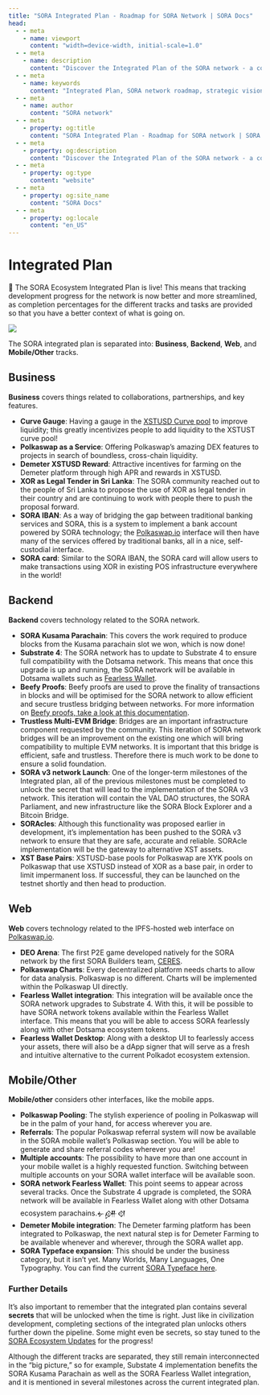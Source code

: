 ```yaml
---
title: "SORA Integrated Plan - Roadmap for SORA Network | SORA Docs"
head:
  - - meta
    - name: viewport
      content: "width=device-width, initial-scale=1.0"
  - - meta
    - name: description
      content: "Discover the Integrated Plan of the SORA network - a comprehensive roadmap outlining the strategic vision, goals, and milestones for the development and growth of the SORA ecosystem. Learn about upcoming features, advancements, and initiatives driving SORA's mission towards a decentralized and sustainable financial system."
  - - meta
    - name: keywords
      content: "Integrated Plan, SORA network roadmap, strategic vision, milestones, SORA ecosystem, decentralized financial system, sustainable financial system"
  - - meta
    - name: author
      content: "SORA network"
  - - meta
    - property: og:title
      content: "SORA Integrated Plan - Roadmap for SORA network | SORA Docs"
  - - meta
    - property: og:description
      content: "Discover the Integrated Plan of the SORA network - a comprehensive roadmap outlining the strategic vision, goals, and milestones for the development and growth of the SORA ecosystem. Learn about upcoming features, advancements, and initiatives driving SORA's mission towards a decentralized and sustainable financial system."
  - - meta
    - property: og:type
      content: "website"
  - - meta
    - property: og:site_name
      content: "SORA Docs"
  - - meta
    - property: og:locale
      content: "en_US"
---
```


# Integrated Plan

🎉 The SORA Ecosystem Integrated Plan is live! This means that tracking development progress for the network is now better and more streamlined, as completion percentages for the different tracks and tasks are provided so that you have a better context of what is going on.

![](https://sora.org/plan)

The SORA integrated plan is separated into: **Business**, **Backend**, **Web**, and **Mobile/Other** tracks.

## Business

**Business** covers things related to collaborations, partnerships, and key features.

- **Curve Gauge**: Having a gauge in the [XSTUSD Curve pool](https://curve.fi/factory/68) to improve liquidity; this greatly incentivizes people to add liquidity to the XSTUST curve pool!
- **Polkaswap as a Service**: Offering Polkaswap’s amazing DEX features to projects in search of boundless, cross-chain liquidity.
- **Demeter XSTUSD Reward**: Attractive incentives for farming on the Demeter platform through high APR and rewards in XSTUSD.
- **XOR as Legal Tender in Sri Lanka**: The SORA community reached out to the people of Sri Lanka to propose the use of XOR as legal tender in their country and are continuing to work with people there to push the proposal forward.
- **SORA IBAN**: As a way of bridging the gap between traditional banking services and SORA, this is a system to implement a bank account powered by SORA technology; the [Polkaswap.io](http://polkaswap.io) interface will then have many of the services offered by traditional banks, all in a nice, self-custodial interface.
- **SORA card**: Similar to the SORA IBAN, the SORA card will allow users to make transactions using XOR in existing POS infrastructure everywhere in the world!

## Backend

**Backend** covers technology related to the SORA network.

- **SORA Kusama Parachain**: This covers the work required to produce blocks from the Kusama parachain slot we won, which is now done!
- **Substrate 4**: The SORA network has to update to Substrate 4 to ensure full compatibility with the Dotsama network. This means that once this upgrade is up and running, the SORA network will be available in Dotsama wallets such as [Fearless Wallet](https://fearlesswallet.io/).
- **Beefy Proofs**: Beefy proofs are used to prove the finality of transactions in blocks and will be optimised for the SORA network to allow efficient and secure trustless bridging between networks. For more information on [Beefy proofs, take a look at this documentation](https://github.com/paritytech/grandpa-bridge-gadget/blob/master/docs/beefy.md).
- **Trustless Multi-EVM Bridge**: Bridges are an important infrastructure component requested by the community. This iteration of SORA network bridges will be an improvement on the existing one which will bring compatibility to multiple EVM networks. It is important that this bridge is efficient, safe and trustless. Therefore there is much work to be done to ensure a solid foundation.
- **SORA v3 network Launch**: One of the longer-term milestones of the Integrated plan, all of the previous milestones must be completed to unlock the secret that will lead to the implementation of the SORA v3 network. This iteration will contain the VAL DAO structures, the SORA Parliament, and new infrastructure like the SORA Block Explorer and a Bitcoin Bridge.
- **SORAcles**: Although this functionality was proposed earlier in development, it’s implementation has been pushed to the SORA v3 network to ensure that they are safe, accurate and reliable. SORAcle implementation will be the gateway to alternative XST assets.
- **XST Base Pairs**: XSTUSD-base pools for Polkaswap are XYK pools on Polkaswap that use XSTUSD instead of XOR as a base pair, in order to limit impermanent loss. If successful, they can be launched on the testnet shortly and then head to production.

## Web

**Web** covers technology related to the IPFS-hosted web interface on [Polkaswap.io](https://polkaswap.io/).

- **DEO Arena**: The first P2E game developed natively for the SORA network by the first SORA Builders team, [CERES](https://cerestoken.io/).
- **Polkaswap Charts**: Every decentralized platform needs charts to allow for data analysis. Polkaswap is no different. Charts will be implemented within the Polkaswap UI directly.
- **Fearless Wallet integration**: This integration will be available once the SORA network upgrades to Substrate 4. With this, it will be possible to have SORA network tokens available within the Fearless Wallet interface. This means that you will be able to access SORA fearlessly along with other Dotsama ecosystem tokens.
- **Fearless Wallet Desktop**: Along with a desktop UI to fearlessly access your assets, there will also be a dApp signer that will serve as a fresh and intuitive alternative to the current Polkadot ecosystem extension.

## Mobile/Other

**Mobile/other** considers other interfaces, like the mobile apps.

- **Polkaswap Pooling**: The stylish experience of pooling in Polkaswap will be in the palm of your hand, for access wherever you are.
- **Referrals**: The popular Polkaswap referral system will now be available in the SORA mobile wallet’s Polkaswap section. You will be able to generate and share referral codes wherever you are!
- **Multiple accounts**: The possibility to have more than one account in your mobile wallet is a highly requested function. Switching between multiple accounts on your SORA wallet interface will be available soon.
- **SORA network Fearless Wallet**: This point seems to appear across several tracks. Once the Substrate 4 upgrade is completed, the SORA network will be available in Fearless Wallet along with other Dotsama ecosystem parachains.𒉡𒉎𒋼
- **Demeter Mobile integration**: The Demeter farming platform has been integrated to Polkaswap, the next natural step is for Demeter Farming to be available whenever and wherever, through the SORA wallet app.
- **SORA Typeface expansion**: This should be under the business category, but it isn’t yet. Many Worlds, Many Languages, One Typography. You can find the current [SORA Typeface here](https://fonts.google.com/specimen/SORA).

### Further Details

It’s also important to remember that the integrated plan contains several **secrets** that will be unlocked when the time is right. Just like in civilization development, completing sections of the integrated plan unlocks others further down the pipeline. Some might even be secrets, so stay tuned to the [SORA Ecosystem Updates](https://app.subsocial.network/@sora-xor) for the progress!

Although the different tracks are separated, they still remain interconnected in the “big picture,” so for example, Substate 4 implementation benefits the SORA Kusama Parachain as well as the SORA Fearless Wallet integration, and it is mentioned in several milestones across the current integrated plan.
